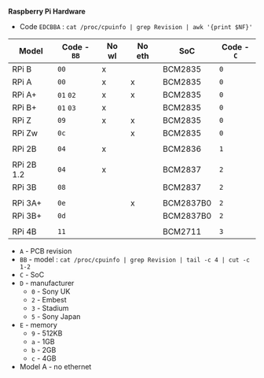 **Raspberry Pi Hardware**
- Code `EDCBBA` : `cat /proc/cpuinfo | grep Revision | awk '{print $NF}'`

| Model      | Code - `BB` | No wl | No eth | SoC       | Code - `C` |
|------------|-------------|-------|--------|-----------|------------|
| RPi B      | `00`        | x     |        | BCM2835   | `0`        |
| RPi A      | `00`        | x     | x      | BCM2835   | `0`        |
| RPi A+     | `01` `02`   | x     | x      | BCM2835   | `0`        |
| RPi B+     | `01` `03`   | x     |        | BCM2835   | `0`        |
| RPi Z      | `09`        | x     | x      | BCM2835   | `0`        |
| RPi Zw     | `0c`        |       | x      | BCM2835   | `0`        |
|            |             |       |        |           |            |
| RPi 2B     | `04`        | x     |        | BCM2836   | `1`        |
|            |             |       |        |           |            |
| RPi 2B 1.2 | `04`        | x     |        | BCM2837   | `2`        |
| RPi 3B     | `08`        |       |        | BCM2837   | `2`        |
|            |             |       |        |           |            |
| RPi 3A+    | `0e`        |       | x      | BCM2837B0 | `2`        |
| RPi 3B+    | `0d`        |       |        | BCM2837B0 | `2`        |
|            |             |       |        |           |            |
| RPi 4B     | `11`        |       |        | BCM2711   | `3`        |

- `A` - PCB revision
- `BB` - model : `cat /proc/cpuinfo | grep Revision | tail -c 4 | cut -c 1-2`
- `C` - SoC
- `D` - manufacturer
	- `0` - Sony UK
	- `2` - Embest
	- `3` - Stadium
	- `5` - Sony Japan
- `E` - memory
	- `9` - 512KB
	- `a` - 1GB
	- `b` - 2GB
	- `c` - 4GB
- Model A - no ethernet
